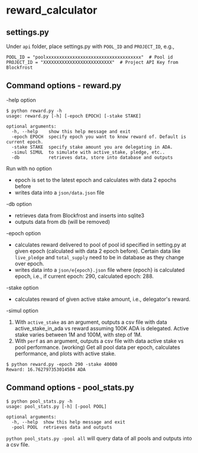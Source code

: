# reward_calculator

## settings.py
Under `api` folder, place settings.py with `POOL_ID` and `PROJECT_ID`, e.g.,
```
POOL_ID = "poolxxxxxxxxxxxxxxxxxxxxxxxxxxxxxxxxxxxx"  # Pool id
PROJECT_ID = "XXXXXXXXXXXXXXXXXXXXXXXXXX"  # Project API Key from Blockfrost
```

## Command options - reward.py
-help option 
```
$ python reward.py -h
usage: reward.py [-h] [-epoch EPOCH] [-stake STAKE]

optional arguments:
  -h, --help    show this help message and exit
  -epoch EPOCH  specify epoch you want to know reward of. Default is current epoch.
  -stake STAKE  specify stake amount you are delegating in ADA.
  -simul SIMUL  to simulate with active_stake, pledge, etc..
  -db           retrieves data, store into database and outputs
```

Run with no option  
- epoch is set to the latest epoch and calculates with data 2 epochs before
- writes data into a `json/data.json` file 

-db option  
- retrieves data from Blockfrost and inserts into sqlite3  
- outputs data from db (will be removed)  

-epoch option  
- calculates reward delivered to pool of pool id specified in setting.py at given epoch (calculated with data 2 epoch before). Certain data like `live_pledge` and `total_supply` need to be in database as they change over epoch.  
- writes data into a `json/e{epoch}.json` file where {epoch} is calculated epoch, i.e., if current epoch: 290, calculated epoch: 288. 

-stake option
- calculates reward of given active stake amount, i.e., delegator's reward.

-simul option
1. With `active_stake` as an argument, outputs a csv file with data active_stake_in_ada vs reward assuming 100K ADA is delegated.
Active stake varies between 1M and 100M, with step of 1M.
1. With `perf` as an argument, outputs a csv file with data active stake vs pool performance. (working) 
Get all pool data per epoch, calculates performance, and plots with active stake.
```
$ python reward.py -epoch 290 -stake 40000
Reward: 16.762797353014584 ADA
```

## Command options - pool_stats.py

```
$ python pool_stats.py -h
usage: pool_stats.py [-h] [-pool POOL]

optional arguments:
  -h, --help  show this help message and exit
  -pool POOL  retrieves data and outputs
```

`python pool_stats.py -pool all` will query data of all pools and outputs into a csv file.